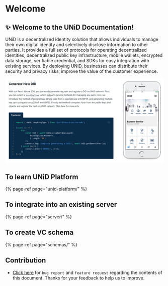 # Welcome

## ✨ Welcome to the UNiD Documentation!

UNiD is a decentralized identity solution that allows individuals to manage their own digital identity and selectively disclose information to other parties. It provides a full set of protocols for operating decentralized identities, decentralized public key infrastructure, mobile wallets, encrypted data storage, verifiable credential, and SDKs for easy integration with existing services. By deploying UNiD, businesses can distribute their security and privacy risks, improve the value of the customer experience.

![](.gitbook/assets/screen-shot-2021-01-04-at-2.55.00.png)



## To learn UNiD Platform

{% page-ref page="unid-platform/" %}

## To integrate into an existing server

{% page-ref page="server/" %}

## To create VC schema

{% page-ref page="schemas/" %}

## Contribution

* [Click here](https://github.com/getunid/unid-docs/issues/new/choose) for `bug report` and `feature request` regarding the contents of this document. Thanks for your feedback to help us to improve.

